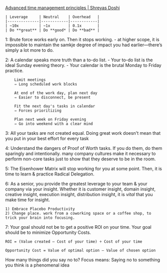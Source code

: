 [Advanced time management principles | Shreyas Doshi](https://twitter.com/shreyas/status/1492345140492472321)

    | Leverage     | Neutral    | Overhead   |
    |--------------|------------|------------|
    | ~10x         | ~1x        | 0.1x       |
    | Do **great** | Do **good* | Do **bad** |


1: Brute force works early on. Then it stops working.
    - at higher scope, it is impossible to maintain the samkje degree of impact you had earlier—there’s simply a lot more to do.

2: A calendar speaks more truth than a to-do list.
    - Your to-do list is the ideal Sunday evening theory.
    - Your calendar is the brutal Monday to Friday practice.

```
    Limit meetings
    ⇒ Long scheduled work blocks

    At end of the work day, plan next day
    ⇒ Easier to disconnect, be present

    Fit the next day's tasks in calendar
    ⇒ Forces prioritizing

    Plan next week on Friday evening
    ⇒ Go into weekend with a clear mind
```


3: All your tasks are not created equal. Doing great work doesn't mean that you put in your best effort for every task

4: Understand the dangers of Proof of Worth tasks. If you do them, do them sparingly and intentionally.
    many company cultures make it necessary to perform non-core tasks just to show that they deserve to be in the room.


5: The Eisenhower Matrix will stop working for you at some point. Then, it is time to learn & practice Radical Delegation.


6: As a senior, you provide the greatest leverage to your team & your company via your insight.
    Whether it is customer insight, domain insight, creative insight, execution insight, distribution insight, it is *vital* that you make time for insight.

    1) Embrace Placebo Productivity
    2) Change place. work from a coworking space or a coffee shop, to trick your brain into focusing.

7: Your goal should not be to get a positive ROI on your time. Your goal should be to minimize Opportunity Costs.

    ROI = (Value created — Cost of your time) ÷ Cost of your time

    Opportunity Cost = Value of optimal option – Value of chosen option


How many things did you say no to?
Focus means: Saying no to something you think is a phenomenal idea
